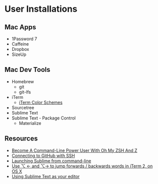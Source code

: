# User Installations

## Mac Apps

- 1Password 7
- Caffeine
- Dropbox
- SizeUp

## Mac Dev Tools

- Homebrew
  - git
  - git-lfs
- iTerm
  - [iTerm Color Schemes](https://github.com/mbadolato/iTerm2-Color-Schemes)
- Sourcetree
- Sublime Text
- Sublime Text - Package Control
  - Materialize

## Resources

- [Become A Command-Line Power User With Oh My ZSH And Z](https://www.smashingmagazine.com/2015/07/become-command-line-power-user-oh-my-zsh-z)
- [Connecting to GitHub with SSH](https://help.github.com/en/articles/connecting-to-github-with-ssh)
- [Launching Sublime from command-line](https://www.udacity.com/wiki/ud775/sublime#!#mac)
- [Use ⌥ ← and ⌥→ to jump forwards / backwards words in iTerm 2, on OS X](https://coderwall.com/p/h6yfda/use-and-to-jump-forwards-backwards-words-in-iterm-2-on-os-x)
- [Using Sublime Text as your editor](https://help.github.com/en/articles/associating-text-editors-with-git#using-sublime-text-as-your-editor)
